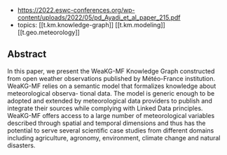 
- https://2022.eswc-conferences.org/wp-content/uploads/2022/05/pd_Ayadi_et_al_paper_215.pdf
- topics: [[t.km.knowledge-graph]] [[t.km.modeling]] [[t.geo.meteorology]]

## Abstract

In this paper, we present the WeaKG-MF Knowledge Graph constructed from open weather observations published by Météo-France institution. WeaKG-MF relies on a semantic model that formalizes knowledge about meteorological observa- tional data. The model is generic enough to be adopted and extended by meteorological data providers to publish and integrate their sources while complying with Linked Data principles. WeaKG-MF offers access to a large number of meteorological variables described through spatial and temporal dimensions and thus has the potential to serve several scientific case studies from different domains including agriculture, agronomy, environment, climate change and natural disasters.

